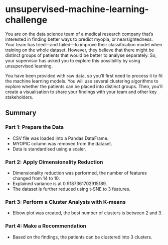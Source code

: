 # unsupervised-machine-learning-challenge

You are on the data science team of a medical research company that’s interested in finding better ways to predict myopia, or nearsightedness. Your team has tried—and failed—to improve their classification model when training on the whole dataset. However, they believe that there might be distinct groups of patients that would be better to analyse separately. So, your supervisor has asked you to explore this possibility by using unsupervised learning.

You have been provided with raw data, so you’ll first need to process it to fit the machine learning models. You will use several clustering algorithms to explore whether the patients can be placed into distinct groups. Then, you’ll create a visualisation to share your findings with your team and other key stakeholders.

## Summary

### Part 1: Prepare the Data
* CSV file was loaded into a Pandas DataFrame.
* MYOPIC column was removed from the dataset.
* Data is standardised using a scaler.

### Part 2: Apply Dimensionality Reduction
* Dimensionality reduction was performed, the number of features changed from 14 to 10.
* Explained variance is at 0.9187361702915189.
* The dataset is further reduced using t-SNE to 3 features.

### Part 3: Perform a Cluster Analysis with K-means
* Elbow plot was created, the best number of clusters is between 2 and 3.

### Part 4: Make a Recommendation
* Based on the findings, the patients can be clustered into 3 clusters. 